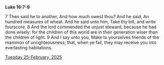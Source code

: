**Luke 16:7-9**

7 Then said he to another, And how much owest thou? And he said, An hundred measures of wheat. And he said unto him, Take thy bill, and write fourscore. 8 And the lord commended the unjust steward, because he had done wisely: for the children of this world are in their generation wiser than the children of light. 9 And I say unto you, Make to yourselves friends of the mammon of unrighteousness; that, when ye fail, they may receive you into everlasting habitations.

[Tuesday 25-February, 2025](https://getbible.life/kjv/Luke/16/7-9)
